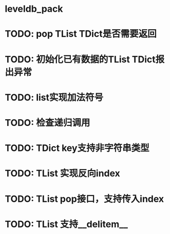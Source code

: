 # leveldb_pack

# TODO: pop TList TDict是否需要返回
# TODO: 初始化已有数据的TList TDict报出异常
# TODO: list实现加法符号
# TODO: 检查递归调用
# TODO: TDict key支持非字符串类型
# TODO: TList 实现反向index
# TODO: TList pop接口，支持传入index
# TODO: TList 支持__delitem__
